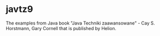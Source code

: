 # javtz9
The examples from Java book "Java Techniki zaawansowane" - Cay S. Horstmann, Gary Cornell that is published by Helion.
